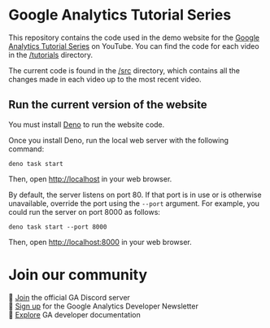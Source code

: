 # Google Analytics Tutorial Series

This repository contains the code used in the demo website for the
[Google Analytics Tutorial Series](https://www.youtube.com/watch?v=oJx9DpXtmAE&list=PLI5YfMzCfRtZ4bHJJDl_IJejxMwZFiBwz)
on YouTube. You can find the code for each video in the [/tutorials](/tutorials)
directory.

The current code is found in the [/src](/src) directory, which contains all the
changes made in each video up to the most recent video.

## Run the current version of the website

You must install [Deno](https://deno.land) to run the website code.

Once you install Deno, run the local web server with the following command:

```
deno task start
```

Then, open <http://localhost> in your web browser.

By default, the server listens on port 80. If that port is in use or is
otherwise unavailable, override the port using the `--port` argument.  For
example, you could run the server on port 8000 as follows:

```
deno task start --port 8000
```

Then, open <http://localhost:8000> in your web browser.

# Join our community

💬 [Join](https://discord.gg/65mah7ZZsG) the official GA Discord server\
📝 [Sign up](https://groups.google.com/g/google-analytics-developer-newsletter)
for the Google Analytics Developer Newsletter\
📄 [Explore](https://developers.google.com/analytics/) GA developer
documentation
